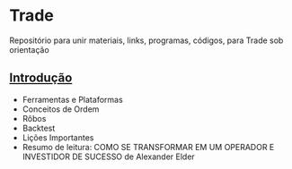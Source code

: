 # Trade
Repositório para unir materiais, links, programas, códigos, para Trade sob orientação

## [Introdução](https://github.com/Guihgo/trade/tree/introducao)

* Ferramentas e Plataformas
* Conceitos de Ordem
* Rôbos
* Backtest
* Lições Importantes
* Resumo de leitura: COMO SE TRANSFORMAR EM UM OPERADOR E INVESTIDOR DE SUCESSO de Alexander Elder